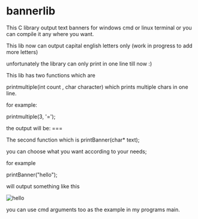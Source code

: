 # bannerlib

This C library output text banners for windows cmd or linux terminal or you can compile it any where you want.

This lib now can output capital english letters only (work in progress to add more letters)

unfortunately the library can only print in one line till now :)

This lib has two functions which are

printmultiple(int count , char character) which prints multiple chars in one line.

for example: 

printmultiple(3, '=');

the output will be: === 

The second function which is 
  printBanner(char* text);
  
 you can choose what you want according to your needs;
 
 for example 
 
 printBanner("hello");
 
 will output something like this
 
![hello](https://user-images.githubusercontent.com/70612293/183314065-04af78ea-87f8-40fb-a743-d564a5fd80cc.JPG)


you can use cmd arguments too as the example in my programs main.
  
  
